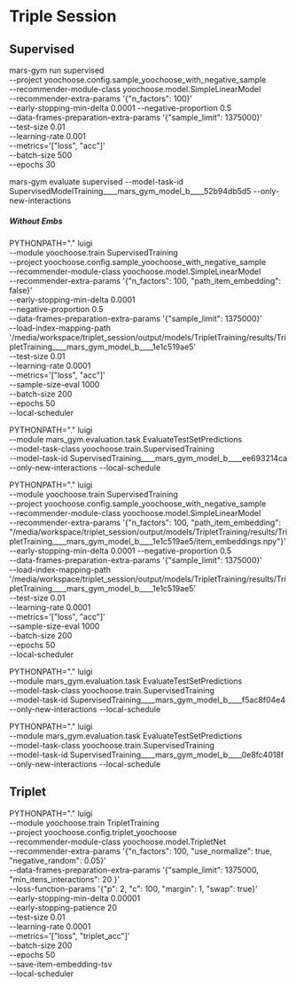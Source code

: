 # Triple Session


## Supervised

mars-gym run supervised \
--project yoochoose.config.sample_yoochoose_with_negative_sample \
--recommender-module-class yoochoose.model.SimpleLinearModel \
--recommender-extra-params '{"n_factors": 100}' \
--early-stopping-min-delta 0.0001 --negative-proportion 0.5 \
--data-frames-preparation-extra-params '{"sample_limit": 1375000}' \
--test-size 0.01 \
--learning-rate 0.001 \
--metrics='["loss", "acc"]' \
--batch-size 500 \
--epochs 30


mars-gym evaluate supervised --model-task-id SupervisedModelTraining____mars_gym_model_b____52b94db5d5 --only-new-interactions

####

#####  Without Embs

PYTHONPATH="."  luigi \
--module yoochoose.train SupervisedTraining \
--project yoochoose.config.sample_yoochoose_with_negative_sample \
--recommender-module-class yoochoose.model.SimpleLinearModel \
--recommender-extra-params '{"n_factors": 100, "path_item_embedding": false}' \
--early-stopping-min-delta 0.0001 \
--negative-proportion 0.5 \
--data-frames-preparation-extra-params '{"sample_limit": 1375000}' \
--load-index-mapping-path '/media/workspace/triplet_session/output/models/TripletTraining/results/TripletTraining____mars_gym_model_b____1e1c519ae5' \
--test-size 0.01 \
--learning-rate 0.0001 \
--metrics='["loss", "acc"]' \
--sample-size-eval 1000 \
--batch-size 200 \
--epochs 50 \
--local-scheduler

PYTHONPATH="."  luigi \
--module mars_gym.evaluation.task EvaluateTestSetPredictions \
--model-task-class yoochoose.train.SupervisedTraining \
--model-task-id SupervisedTraining____mars_gym_model_b____ee693214ca \
--only-new-interactions --local-schedule


PYTHONPATH="."  luigi \
--module yoochoose.train SupervisedTraining \
--project yoochoose.config.sample_yoochoose_with_negative_sample \
--recommender-module-class yoochoose.model.SimpleLinearModel \
--recommender-extra-params '{"n_factors": 100, "path_item_embedding": "/media/workspace/triplet_session/output/models/TripletTraining/results/TripletTraining____mars_gym_model_b____1e1c519ae5/item_embeddings.npy"}' \
--early-stopping-min-delta 0.0001 --negative-proportion 0.5 \
--data-frames-preparation-extra-params '{"sample_limit": 1375000}' \
--load-index-mapping-path '/media/workspace/triplet_session/output/models/TripletTraining/results/TripletTraining____mars_gym_model_b____1e1c519ae5' \
--test-size 0.01 \
--learning-rate 0.0001 \
--metrics='["loss", "acc"]' \
--sample-size-eval 1000 \
--batch-size 200 \
--epochs 50 \
--local-scheduler

PYTHONPATH="."  luigi \
--module mars_gym.evaluation.task EvaluateTestSetPredictions \
--model-task-class yoochoose.train.SupervisedTraining \
--model-task-id SupervisedTraining____mars_gym_model_b____f5ac8f04e4 \
--only-new-interactions --local-schedule

PYTHONPATH="."  luigi \
--module mars_gym.evaluation.task EvaluateTestSetPredictions \
--model-task-class yoochoose.train.SupervisedTraining \
--model-task-id SupervisedTraining____mars_gym_model_b____0e8fc4018f \
--only-new-interactions --local-schedule

## Triplet

PYTHONPATH="."  luigi \
--module yoochoose.train TripletTraining \
--project yoochoose.config.triplet_yoochoose \
--recommender-module-class yoochoose.model.TripletNet \
--recommender-extra-params '{"n_factors": 100, "use_normalize": true, "negative_random": 0.05}' \
--data-frames-preparation-extra-params '{"sample_limit": 1375000, "min_itens_interactions": 20 }' \
--loss-function-params '{"p": 2, "c": 100, "margin": 1, "swap": true}' \
--early-stopping-min-delta 0.00001 \
--early-stopping-patience 20 \
--test-size 0.01 \
--learning-rate 0.0001 \
--metrics='["loss", "triplet_acc"]' \
--batch-size 200 \
--epochs 50 \
--save-item-embedding-tsv \
--local-scheduler